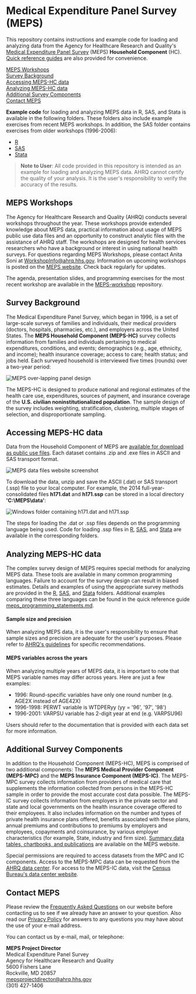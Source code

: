 # Medical Expenditure Panel Survey (MEPS)

This repository contains instructions and example code for loading and analyzing data from the Agency for Healthcare Research and Quality's [Medical Expenditure Panel Survey](https://meps.ahrq.gov/mepsweb/) (MEPS) <b>Household Component</b> (HC). [Quick reference guides](Quick_Reference_Guides) are also provided for convenience.

[MEPS Workshops](#meps-workshops) <br>
[Survey Background](#survey-background) <br>
[Accessing MEPS-HC data](#accessing-meps-hc-data) <br>
[Analyzing MEPS-HC data](#analyzing-meps-hc-data) <br>
[Additional Survey Components](#additional-survey-components) <br>
[Contact MEPS](#contact-meps)

<b>Example code</b> for loading and analyzing MEPS data in R, SAS, and Stata is available in the following folders. These folders also include example exercises from recent MEPS workshops. In addition, the SAS folder contains exercises from older workshops (1996-2006):
 * [R](R) <br>
 * [SAS](SAS) <br>
 * [Stata](Stata) <br>

 > **Note to User**: All code provided in this repository is intended as an example for loading and analyzing MEPS data. AHRQ cannot certify the quality of your analysis. It is the user's responsibility to verify the accuracy of the results.

## MEPS Workshops

The Agency for Healthcare Research and Quality (AHRQ) conducts several workshops throughout the year. These workshops provide extended knowledge about MEPS data, practical information about usage of MEPS public use data files and an opportunity to construct analytic files with the assistance of AHRQ staff. The workshops are designed for health services researchers who have a background or interest in using national health surveys. For questions regarding MEPS Workshops, please contact Anita Soni at [WorkshopInfo@ahrq.hhs.gov](mailto:WorkshopInfo@ahrq.hhs.gov). Information on upcoming workshops is posted on the [MEPS website](https://meps.ahrq.gov/about_meps/workshops_events.jsp). Check back regularly for updates.

The agenda, presentation slides, and programming exercises for the most recent workshop are available in the [MEPS-workshop](https://github.com/HHS-AHRQ/MEPS-workshop) repository.


## Survey Background
The Medical Expenditure Panel Survey, which began in 1996, is a set of large-scale surveys of families and individuals, their medical providers (doctors, hospitals, pharmacies, etc.), and employers across the United States. The <b>MEPS Household Component (MEPS-HC)</b> survey collects information from families and individuals pertaining to medical expenditures, conditions, and events; demographics (e.g., age, ethnicity, and income); health insurance coverage; access to care; health status; and jobs held. Each surveyed household is interviewed five times (rounds) over a two-year period:

![MEPS over-lapping panel design](_images/panel_design.png)

The MEPS-HC is designed to produce national and regional estimates of the health care use, expenditures, sources of payment, and insurance coverage of the <b>U.S. civilian noninstitutionalized population</b>. The sample design of the survey includes weighting, stratification, clustering, multiple stages of selection, and disproportionate sampling.

## Accessing MEPS-HC data

Data from the Household Component of MEPS are [available for download as public use files](https://meps.ahrq.gov/mepsweb/data_stats/download_data_files.jsp). Each dataset contains .zip and .exe files in ASCII and SAS transport format.

![MEPS data files website screenshot](_images/data_documentation_arrow.png)

To download the data, unzip and save the ASCII (.dat) or SAS transport (.ssp) file to your local computer. For example, the 2014 full-year-consolidated files <b>h171.dat</b> and <b>h171.ssp</b> can be stored in a local directory <b>'C:\MEPS\data'</b>:

![Windows folder containing h171.dat and h171.ssp](_images/directory_cropped.png)

The steps for loading the .dat or .ssp files depends on the programming language being used. Code for loading .ssp files in [R](R), [SAS](SAS), and [Stata](Stata) are available in the corresponding folders.


## Analyzing MEPS-HC data
The complex survey design of MEPS requires special methods for analyzing MEPS data. These tools are available in many common programming languages. Failure to account for the survey design can result in biased estimates. Details and examples of using the appropriate survey methods are provided in the [R](R), [SAS](SAS), and [Stata](Stata) folders. Additional examples comparing these three languages can be found in the quick reference guide [meps_programming_statements.md](Quick_Reference_Guides/meps_programming_statements.md).

#### Sample size and precision

When analyzing MEPS data, it is the user's responsibility to ensure that sample sizes and precision are adequate for the user's purposes. Please refer to [AHRQ's guidelines](https://meps.ahrq.gov/survey_comp/precision_guidelines.shtml) for specific recommendations.

#### MEPS variables across the years

When analyzing multiple years of MEPS data, it is important to note that MEPS variable names may differ across years. Here are just a few examples:

* 1996: Round-specific variables have only one round number (e.g. AGE2X instead of AGE42X)
* 1996-1998: PERWT variable is WTDPERyy (yy = '96', '97', '98')
* 1996-2001: VARPSU variable has 2-digit year at end (e.g. VARPSU96)

Users should refer to the documentation that is provided with each data set for more information.


## Additional Survey Components

In addition to the Household Component (MEPS-HC), MEPS is comprised of two additional components: The <b>MEPS Medical Provider Component (MEPS-MPC)</b> and the <b>MEPS Insurance Component (MEPS-IC)</b>. The MEPS-MPC survey collects information from providers of medical care that supplements the information collected from persons in the MEPS-HC sample in order to provide the most accurate cost data possible. The MEPS-IC survey collects information from employers in the private sector and state and local governments on the health insurance coverage offered to their employees. It also includes information on the number and types of private health insurance plans offered, benefits associated with these plans, annual premiums and contributions to premiums by employers and employees, copayments and coinsurance, by various employer characteristics (for example, State, industry and firm size). [Summary data tables, chartbooks, and publications](https://meps.ahrq.gov/mepsweb/survey_comp/Insurance.jsp) are available on the MEPS website.

Special permissions are required to access datasets from the MPC and IC components. Access to the MEPS-MPC data can be requested from the [AHRQ data center](https://meps.ahrq.gov/mepsweb/data_stats/onsite_datacenter.jsp). For access to the MEPS-IC data, visit the [Census Bureau's data center website](http://www.census.gov/ces/rdcresearch/).

## Contact MEPS

Please review the [Frequently Asked Questions](https://meps.ahrq.gov/mepsweb/about_meps/faq_results.jsp?ChooseTopic=All+Categories&keyword=&Submit2=Search) on our website before contacting us to see if we already have an answer to your question. Also read our [Privacy Policy](https://meps.ahrq.gov/mepsweb/privacy_policy.jsp) for answers to any questions you may have about the use of your e-mail address.

You can contact us by e-mail, mail, or telephone:

<b>MEPS Project Director</b><br>
Medical Expenditure Panel Survey<br>
Agency for Healthcare Research and Quality<br>
5600 Fishers Lane<br>
Rockville, MD 20857<br>
[mepsprojectdirector@ahrq.hhs.gov](mailto:mepsprojectdirector@ahrq.hhs.gov)<br>
(301) 427-1406<br>
